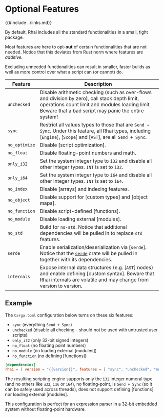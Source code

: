 Optional Features
================

{{#include ../links.md}}

By default, Rhai includes all the standard functionalities in a small, tight package.

Most features are here to opt-**out** of certain functionalities that are not needed.
Notice that this deviates from Rust norm where features are _additive_.

Excluding unneeded functionalities can result in smaller, faster builds as well as
more control over what a script can (or cannot) do.

| Feature       | Description                                                                                                                                                                                                |
| ------------- | ---------------------------------------------------------------------------------------------------------------------------------------------------------------------------------------------------------- |
| `unchecked`   | Disable arithmetic checking (such as over-flows and division by zero), call stack depth limit, operations count limit and modules loading limit.<br/>Beware that a bad script may panic the entire system! |
| `sync`        | Restrict all values types to those that are `Send + Sync`. Under this feature, all Rhai types, including [`Engine`], [`Scope`] and [`AST`], are all `Send + Sync`.                                         |
| `no_optimize` | Disable [script optimization].                                                                                                                                                                             |
| `no_float`    | Disable floating-point numbers and math.                                                                                                                                                                   |
| `only_i32`    | Set the system integer type to `i32` and disable all other integer types. `INT` is set to `i32`.                                                                                                           |
| `only_i64`    | Set the system integer type to `i64` and disable all other integer types. `INT` is set to `i64`.                                                                                                           |
| `no_index`    | Disable [arrays] and indexing features.                                                                                                                                                                    |
| `no_object`   | Disable support for [custom types] and [object maps].                                                                                                                                                      |
| `no_function` | Disable script-defined [functions].                                                                                                                                                                        |
| `no_module`   | Disable loading external [modules].                                                                                                                                                                        |
| `no_std`      | Build for `no-std`. Notice that additional dependencies will be pulled in to replace `std` features.                                                                                                       |
| `serde`       | Enable serialization/deserialization via [`serde`]. Notice that the [`serde`](https://crates.io/crates/serde) crate will be pulled in together with its dependencies.                                      |
| `internals`   | Expose internal data structures (e.g. [`AST`] nodes) and enable defining [custom syntax]. Beware that Rhai internals are volatile and may change from version to version.                                  |


Example
-------

The `Cargo.toml` configuration below turns on these six features:

* `sync` (everything `Send + Sync`)
* `unchecked` (disable all checking - should not be used with untrusted user scripts)
* `only_i32` (only 32-bit signed integers)
* `no_float` (no floating point numbers)
* `no_module` (no loading external [modules])
* `no_function` (no defining [functions])

```toml
[dependencies]
rhai = { version = "{{version}}", features = [ "sync", "unchecked", "only_i32", "no_float", "no_module", "no_function" ] }
```

The resulting scripting engine supports only the `i32` integer numeral type (and no others like `u32`, `i16` or `i64`),
no floating-point, is `Send + Sync` (so it can be safely used across threads), does not support defining [functions]
nor loading external [modules].

This configuration is perfect for an expression parser in a 32-bit embedded system without floating-point hardware.
